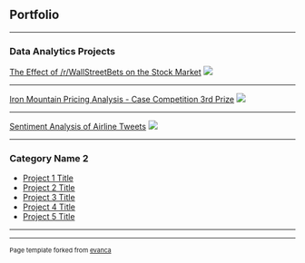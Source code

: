 ## Portfolio

---

### Data Analytics Projects 

[The Effect of /r/WallStreetBets on the Stock Market](/sample_page)
<img src="images/dummy_thumbnail.jpg?raw=true"/>

---
[Iron Mountain Pricing Analysis - Case Competition 3rd Prize](/pdf/PricingCaseComp.pdf)
<img src="images/dummy_thumbnail.jpg?raw=true"/>

---
[Sentiment Analysis of Airline Tweets](http://example.com/)
<img src="images/dummy_thumbnail.jpg?raw=true"/>

---

### Category Name 2

- [Project 1 Title](http://example.com/)
- [Project 2 Title](http://example.com/)
- [Project 3 Title](http://example.com/)
- [Project 4 Title](http://example.com/)
- [Project 5 Title](http://example.com/)

---




---
<p style="font-size:11px">Page template forked from <a href="https://github.com/evanca/quick-portfolio">evanca</a></p>
<!-- Remove above link if you don't want to attibute -->
